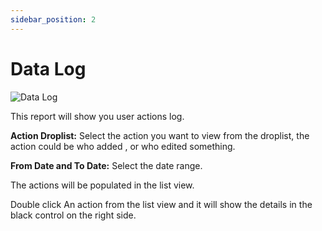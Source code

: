 ```yaml
---
sidebar_position: 2
---
```


# Data Log

![Data Log](/img/screenshots/data_log.PNG) 

This report will show you user actions log.

**Action Droplist:** Select the action you want to view from the droplist, the action could be who added , or who edited something.

**From Date and To Date:** Select the date range.

The actions will be populated in the list view.

Double click An action from the list view and it will show the details in the black control on the right side.
